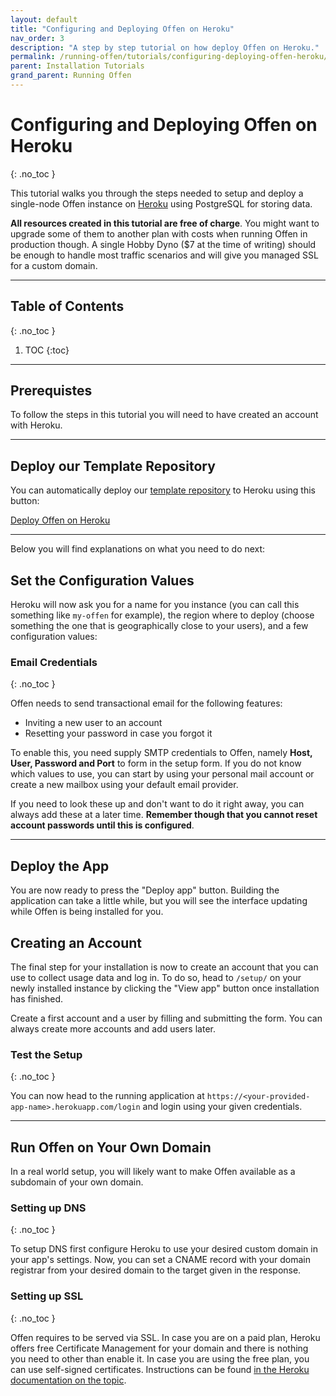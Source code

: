 ```yaml
---
layout: default
title: "Configuring and Deploying Offen on Heroku"
nav_order: 3
description: "A step by step tutorial on how deploy Offen on Heroku."
permalink: /running-offen/tutorials/configuring-deploying-offen-heroku/
parent: Installation Tutorials
grand_parent: Running Offen
---
```


# Configuring and Deploying Offen on Heroku
{: .no_toc }

This tutorial walks you through the steps needed to setup and deploy a single-node Offen instance on [Heroku][heroku] using PostgreSQL for storing data.

__All resources created in this tutorial are free of charge__. You might want to upgrade some of them to another plan with costs when running Offen in production though. A single Hobby Dyno ($7 at the time of writing) should be enough to handle most traffic scenarios and will give you managed SSL for a custom domain.

[heroku]: https://www.heroku.com/

---

## Table of Contents
{: .no_toc }

1. TOC
{:toc}

---

## Prerequistes

To follow the steps in this tutorial you will need to have created an account with Heroku.

---

## Deploy our Template Repository

You can automatically deploy our [template repository][template] to Heroku using this button:

<a class="btn btn-outline" target="_blank" href="https://heroku.com/deploy?template=https://github.com/offen/heroku/tree/master">Deploy Offen on Heroku</a>

[template]: https://github.com/offen/heroku

---

Below you will find explanations on what you need to do next:

## Set the Configuration Values

Heroku will now ask you for a name for you instance (you can call this something like `my-offen` for example), the region where to deploy (choose something the one that is geographically close to your users), and a few configuration values:

### Email Credentials
{: .no_toc }

Offen needs to send transactional email for the following features:

- Inviting a new user to an account
- Resetting your password in case you forgot it

To enable this, you need supply SMTP credentials to Offen, namely __Host, User, Password and Port__ to form in the setup form. If you do not know which values to use, you can start by using your personal mail account or create a new mailbox using your default email provider.

If you need to look these up and don't want to do it right away, you can always add these at a later time. __Remember though that you cannot reset account passwords until this is configured__.

---

## Deploy the App

You are now ready to press the "Deploy app" button. Building the application can take a little while, but you will see the interface updating while Offen is being installed for you.

## Creating an Account

The final step for your installation is now to create an account that you can use to collect usage data and log in. To do so, head to `/setup/` on your newly installed instance by clicking the "View app" button once installation has finished.

Create a first account and a user by filling and submitting the form. You can always create more accounts and add users later.

### Test the Setup
{: .no_toc }

You can now head to the running application at `https://<your-provided-app-name>.herokuapp.com/login` and login using your given credentials.

---

## Run Offen on Your Own Domain

In a real world setup, you will likely want to make Offen available as a subdomain of your own domain.

### Setting up DNS
{: .no_toc }

To setup DNS first configure Heroku to use your desired custom domain in your app's settings. Now, you can set a CNAME record with your domain registrar from your desired domain to the target given in the response.

### Setting up SSL
{: .no_toc }

Offen requires to be served via SSL. In case you are on a paid plan, Heroku offers free Certificate Management for your domain and there is nothing you need to other than enable it. In case you are using the free plan, you can use self-signed certificates. Instructions can be found [in the Heroku documentation on the topic][heroku-ssl].

[heroku-ssl]: https://devcenter.heroku.com/articles/ssl
